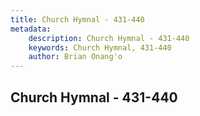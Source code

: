 ```yaml
---
title: Church Hymnal - 431-440
metadata:
    description: Church Hymnal - 431-440
    keywords: Church Hymnal, 431-440
    author: Brian Onang'o
---
```



## Church Hymnal - 431-440
  